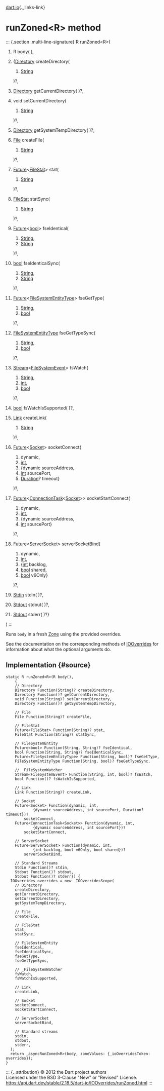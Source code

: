 [dart:io](../../dart-io/dart-io-library){._links-link}

runZoned\<R\> method
====================

::: {.section .multi-line-signature}
R runZoned\<R\>(

1.  R body( ),
2.  {[Directory](../directory-class) createDirectory(
    1.  [String](../../dart-core/string-class)

    )?,
3.  [Directory](../directory-class) getCurrentDirectory( )?,
4.  void setCurrentDirectory(
    1.  [String](../../dart-core/string-class)

    )?,
5.  [Directory](../directory-class) getSystemTempDirectory( )?,
6.  [File](../file-class) createFile(
    1.  [String](../../dart-core/string-class)

    )?,
7.  [Future](../../dart-async/future-class)\<[FileStat](../filestat-class)\>
    stat(
    1.  [String](../../dart-core/string-class)

    )?,
8.  [FileStat](../filestat-class) statSync(
    1.  [String](../../dart-core/string-class)

    )?,
9.  [Future](../../dart-async/future-class)\<[bool](../../dart-core/bool-class)\>
    fseIdentical(
    1.  [String](../../dart-core/string-class),
    2.  [String](../../dart-core/string-class)

    )?,
10. [bool](../../dart-core/bool-class) fseIdenticalSync(
    1.  [String](../../dart-core/string-class),
    2.  [String](../../dart-core/string-class)

    )?,
11. [Future](../../dart-async/future-class)\<[FileSystemEntityType](../filesystementitytype-class)\>
    fseGetType(
    1.  [String](../../dart-core/string-class),
    2.  [bool](../../dart-core/bool-class)

    )?,
12. [FileSystemEntityType](../filesystementitytype-class)
    fseGetTypeSync(
    1.  [String](../../dart-core/string-class),
    2.  [bool](../../dart-core/bool-class)

    )?,
13. [Stream](../../dart-async/stream-class)\<[FileSystemEvent](../filesystemevent-class)\>
    fsWatch(
    1.  [String](../../dart-core/string-class),
    2.  [int](../../dart-core/int-class),
    3.  [bool](../../dart-core/bool-class)

    )?,
14. [bool](../../dart-core/bool-class) fsWatchIsSupported( )?,
15. [Link](../link-class) createLink(
    1.  [String](../../dart-core/string-class)

    )?,
16. [Future](../../dart-async/future-class)\<[Socket](../socket-class)\>
    socketConnect(
    1.  dynamic,
    2.  [int](../../dart-core/int-class),
    3.  {dynamic sourceAddress,
    4.  [int](../../dart-core/int-class) sourcePort,
    5.  [Duration](../../dart-core/duration-class)? timeout}

    )?,
17. [Future](../../dart-async/future-class)\<[ConnectionTask](../connectiontask-class)\<[Socket](../socket-class)\>\>
    socketStartConnect(
    1.  dynamic,
    2.  [int](../../dart-core/int-class),
    3.  {dynamic sourceAddress,
    4.  [int](../../dart-core/int-class) sourcePort}

    )?,
18. [Future](../../dart-async/future-class)\<[ServerSocket](../serversocket-class)\>
    serverSocketBind(
    1.  dynamic,
    2.  [int](../../dart-core/int-class),
    3.  {[int](../../dart-core/int-class) backlog,
    4.  [bool](../../dart-core/bool-class) shared,
    5.  [bool](../../dart-core/bool-class) v6Only}

    )?,
19. [Stdin](../stdin-class) stdin( )?,
20. [Stdout](../stdout-class) stdout( )?,
21. [Stdout](../stdout-class) stderr( )?}

)
:::

Runs `body` in a fresh [Zone](../../dart-async/zone-class) using the
provided overrides.

See the documentation on the corresponding methods of
[IOOverrides](../iooverrides-class) for information about what the
optional arguments do.

Implementation {#source}
--------------

``` {.language-dart data-language="dart"}
static R runZoned<R>(R body(),
    {
    // Directory
    Directory Function(String)? createDirectory,
    Directory Function()? getCurrentDirectory,
    void Function(String)? setCurrentDirectory,
    Directory Function()? getSystemTempDirectory,

    // File
    File Function(String)? createFile,

    // FileStat
    Future<FileStat> Function(String)? stat,
    FileStat Function(String)? statSync,

    // FileSystemEntity
    Future<bool> Function(String, String)? fseIdentical,
    bool Function(String, String)? fseIdenticalSync,
    Future<FileSystemEntityType> Function(String, bool)? fseGetType,
    FileSystemEntityType Function(String, bool)? fseGetTypeSync,

    // _FileSystemWatcher
    Stream<FileSystemEvent> Function(String, int, bool)? fsWatch,
    bool Function()? fsWatchIsSupported,

    // Link
    Link Function(String)? createLink,

    // Socket
    Future<Socket> Function(dynamic, int,
            {dynamic sourceAddress, int sourcePort, Duration? timeout})?
        socketConnect,
    Future<ConnectionTask<Socket>> Function(dynamic, int,
            {dynamic sourceAddress, int sourcePort})?
        socketStartConnect,

    // ServerSocket
    Future<ServerSocket> Function(dynamic, int,
            {int backlog, bool v6Only, bool shared})?
        serverSocketBind,

    // Standard Streams
    Stdin Function()? stdin,
    Stdout Function()? stdout,
    Stdout Function()? stderr}) {
  IOOverrides overrides = new _IOOverridesScope(
    // Directory
    createDirectory,
    getCurrentDirectory,
    setCurrentDirectory,
    getSystemTempDirectory,

    // File
    createFile,

    // FileStat
    stat,
    statSync,

    // FileSystemEntity
    fseIdentical,
    fseIdenticalSync,
    fseGetType,
    fseGetTypeSync,

    // _FileSystemWatcher
    fsWatch,
    fsWatchIsSupported,

    // Link
    createLink,

    // Socket
    socketConnect,
    socketStartConnect,

    // ServerSocket
    serverSocketBind,

    // Standard streams
    stdin,
    stdout,
    stderr,
  );
  return _asyncRunZoned<R>(body, zoneValues: {_ioOverridesToken: overrides});
}
```

::: {._attribution}
© 2012 the Dart project authors\
Licensed under the BSD 3-Clause \"New\" or \"Revised\" License.\
<https://api.dart.dev/stable/2.18.5/dart-io/IOOverrides/runZoned.html>
:::
